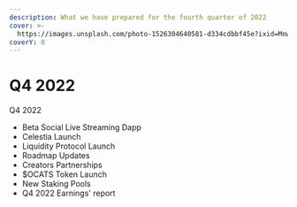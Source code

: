 ```yaml
---
description: What we have prepared for the fourth quarter of 2022
cover: >-
  https://images.unsplash.com/photo-1526304640581-d334cdbbf45e?ixid=MnwxMjA3fDB8MHxwaG90by1wYWdlfHx8fGVufDB8fHx8&ixlib=rb-1.2.1&auto=format&fit=crop&w=2970&q=80
coverY: 0
---
```


# Q4 2022

Q4 2022

* Beta Social Live Streaming Dapp
* Celestia Launch
* Liquidity Protocol Launch
* Roadmap Updates
* Creators Partnerships
* $OCATS Token Launch
* New Staking Pools
* Q4 2022 Earnings' report



###

